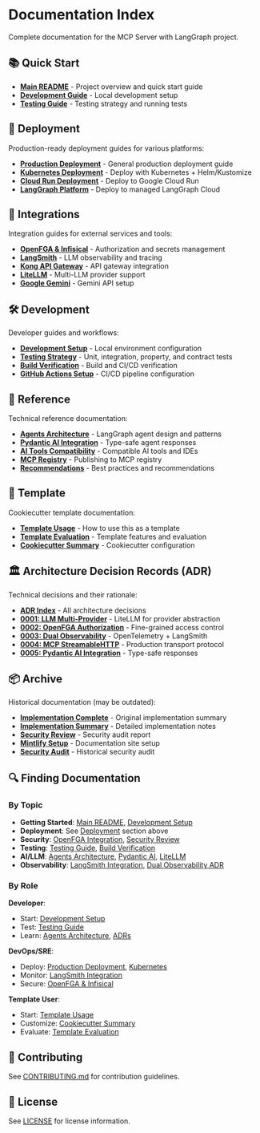 # Documentation Index

Complete documentation for the MCP Server with LangGraph project.

## 📚 Quick Start

- **[Main README](../README.md)** - Project overview and quick start guide
- **[Development Guide](development/development.md)** - Local development setup
- **[Testing Guide](development/testing.md)** - Testing strategy and running tests

## 🚀 Deployment

Production-ready deployment guides for various platforms:

- **[Production Deployment](deployment/production.md)** - General production deployment guide
- **[Kubernetes Deployment](deployment/kubernetes.md)** - Deploy with Kubernetes + Helm/Kustomize
- **[Cloud Run Deployment](deployment/cloudrun.md)** - Deploy to Google Cloud Run
- **[LangGraph Platform](deployment/langgraph-platform.md)** - Deploy to managed LangGraph Cloud

## 🔌 Integrations

Integration guides for external services and tools:

- **[OpenFGA & Infisical](integrations/openfga-infisical.md)** - Authorization and secrets management
- **[LangSmith](integrations/langsmith.md)** - LLM observability and tracing
- **[Kong API Gateway](integrations/kong.md)** - API gateway integration
- **[LiteLLM](integrations/litellm.md)** - Multi-LLM provider support
- **[Google Gemini](integrations/gemini.md)** - Gemini API setup

## 🛠️ Development

Developer guides and workflows:

- **[Development Setup](development/development.md)** - Local environment configuration
- **[Testing Strategy](development/testing.md)** - Unit, integration, property, and contract tests
- **[Build Verification](development/build-verification.md)** - Build and CI/CD verification
- **[GitHub Actions Setup](development/github-actions.md)** - CI/CD pipeline configuration

## 📖 Reference

Technical reference documentation:

- **[Agents Architecture](reference/agents.md)** - LangGraph agent design and patterns
- **[Pydantic AI Integration](reference/pydantic-ai.md)** - Type-safe agent responses
- **[AI Tools Compatibility](reference/ai-tools-compatibility.md)** - Compatible AI tools and IDEs
- **[MCP Registry](reference/mcp-registry.md)** - Publishing to MCP registry
- **[Recommendations](reference/recommendations.md)** - Best practices and recommendations

## 🎨 Template

Cookiecutter template documentation:

- **[Template Usage](template/usage.md)** - How to use this as a template
- **[Template Evaluation](template/evaluation.md)** - Template features and evaluation
- **[Cookiecutter Summary](template/cookiecutter-summary.md)** - Cookiecutter configuration

## 🏛️ Architecture Decision Records (ADR)

Technical decisions and their rationale:

- **[ADR Index](adr/README.md)** - All architecture decisions
- **[0001: LLM Multi-Provider](adr/0001-llm-multi-provider.md)** - LiteLLM for provider abstraction
- **[0002: OpenFGA Authorization](adr/0002-openfga-authorization.md)** - Fine-grained access control
- **[0003: Dual Observability](adr/0003-dual-observability.md)** - OpenTelemetry + LangSmith
- **[0004: MCP StreamableHTTP](adr/0004-mcp-streamable-http.md)** - Production transport protocol
- **[0005: Pydantic AI Integration](adr/0005-pydantic-ai-integration.md)** - Type-safe responses

## 📦 Archive

Historical documentation (may be outdated):

- **[Implementation Complete](archive/IMPLEMENTATION_COMPLETE.md)** - Original implementation summary
- **[Implementation Summary](archive/IMPLEMENTATION_SUMMARY.md)** - Detailed implementation notes
- **[Security Review](archive/security-review.md)** - Security audit report
- **[Mintlify Setup](archive/MINTLIFY_SETUP.md)** - Documentation site setup
- **[Security Audit](archive/SECURITY_AUDIT.md)** - Historical security audit

## 🔍 Finding Documentation

### By Topic

- **Getting Started**: [Main README](../README.md), [Development Setup](development/development.md)
- **Deployment**: See [Deployment](#-deployment) section above
- **Security**: [OpenFGA Integration](integrations/openfga-infisical.md), [Security Review](archive/security-review.md)
- **Testing**: [Testing Guide](development/testing.md), [Build Verification](development/build-verification.md)
- **AI/LLM**: [Agents Architecture](reference/agents.md), [Pydantic AI](reference/pydantic-ai.md), [LiteLLM](integrations/litellm.md)
- **Observability**: [LangSmith Integration](integrations/langsmith.md), [Dual Observability ADR](adr/0003-dual-observability.md)

### By Role

**Developer**:
- Start: [Development Setup](development/development.md)
- Test: [Testing Guide](development/testing.md)
- Learn: [Agents Architecture](reference/agents.md), [ADRs](adr/README.md)

**DevOps/SRE**:
- Deploy: [Production Deployment](deployment/production.md), [Kubernetes](deployment/kubernetes.md)
- Monitor: [LangSmith Integration](integrations/langsmith.md)
- Secure: [OpenFGA & Infisical](integrations/openfga-infisical.md)

**Template User**:
- Start: [Template Usage](template/usage.md)
- Customize: [Cookiecutter Summary](template/cookiecutter-summary.md)
- Evaluate: [Template Evaluation](template/evaluation.md)

## 📝 Contributing

See [CONTRIBUTING.md](../.github/CONTRIBUTING.md) for contribution guidelines.

## 📄 License

See [LICENSE](../LICENSE) for license information.
